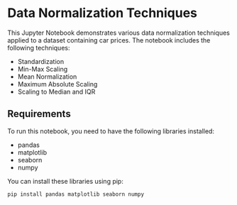 # Data Normalization Techniques

This Jupyter Notebook demonstrates various data normalization techniques applied to a dataset containing car prices. The notebook includes the following techniques:

- Standardization
- Min-Max Scaling
- Mean Normalization
- Maximum Absolute Scaling
- Scaling to Median and IQR

## Requirements

To run this notebook, you need to have the following libraries installed:

- pandas
- matplotlib
- seaborn
- numpy

You can install these libraries using pip:

```bash
pip install pandas matplotlib seaborn numpy
